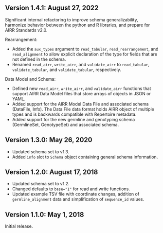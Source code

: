 Version 1.4.1:  August 27, 2022
-------------------------------------------------------------------------------

Significant internal refactoring to improve schema generalizability,
harmonize behavior between the python and R libraries, and prepare for
AIRR Standards v2.0.
   
Rearrangement:

+ Added the `aux_types` argument to `read_tabular`, `read_rearrangement`, and 
  `read_alignment` to allow explicit declaration of the type for fields that 
  are not defined in the schema.
+ Renamed `read_airr`, `write_airr`, and `validate_airr` to `read_tabular`,
  `validate_tabular`, and `validate_tabular`, respectively.

Data Model and Schema:

+ Defined new `read_airr`, `write_airr`, and `validate_airr` functions that
  support AIRR Data Model files that store arrays of objects in JSON or YAML.
+ Added support for the AIRR Model Data File and associated schema
  (DataFile, Info). The Data File data format holds AIRR object of
  multiple types and is backwards compatible with Repertoire metadata.
+ Added support for the new germline and genotyping schema
  (GermlineSet, GenotypeSet) and associated schema.


Version 1.3.0:  May 26, 2020
-------------------------------------------------------------------------------
    
+ Updated schema set to v1.3.
+ Added `info` slot to `Schema` object containing general schema information.
  
Version 1.2.0:  August 17, 2018
-------------------------------------------------------------------------------
    
+ Updated schema set to v1.2.
+ Changed defaults to `base="1"` for read and write functions.
+ Updated example TSV file with coordinate changes, addition of 
  `germline_alignment` data and simplification of `sequence_id` values.

Version 1.1.0:  May 1, 2018
-------------------------------------------------------------------------------
    
Initial release.
